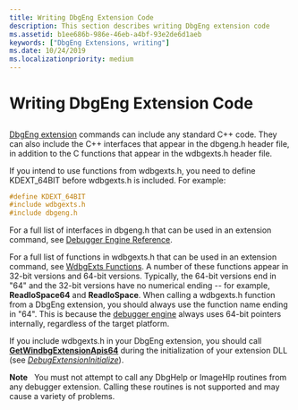 ```yaml
---
title: Writing DbgEng Extension Code
description: This section describes writing DbgEng extension code
ms.assetid: b1ee686b-986e-46eb-a4bf-93e2de6d1aeb
keywords: ["DbgEng Extensions, writing"]
ms.date: 10/24/2019
ms.localizationpriority: medium
---
```


# Writing DbgEng Extension Code

## <span id="ddk_writing_dbgeng_extension_code_dbx"></span><span id="DDK_WRITING_DBGENG_EXTENSION_CODE_DBX"></span>

[DbgEng extension](debugger-engine-and-extension-apis.md) commands can include any standard C++ code. They can also include the C++ interfaces that appear in the dbgeng.h header file, in addition to the C functions that appear in the wdbgexts.h header file.

If you intend to use functions from wdbgexts.h, you need to define KDEXT\_64BIT before wdbgexts.h is included. For example:

```cpp
#define KDEXT_64BIT
#include wdbgexts.h
#include dbgeng.h
```

For a full list of interfaces in dbgeng.h that can be used in an extension command, see [Debugger Engine Reference](https://docs.microsoft.com/windows-hardware/drivers/debugger/debugger-engine-reference).

For a full list of functions in wdbgexts.h that can be used in an extension command, see [WdbgExts Functions](https://docs.microsoft.com/windows-hardware/drivers/debugger/wdbgexts-functions). A number of these functions appear in 32-bit versions and 64-bit versions. Typically, the 64-bit versions end in "64" and the 32-bit versions have no numerical ending -- for example, **ReadIoSpace64** and **ReadIoSpace**. When calling a wdbgexts.h function from a DbgEng extension, you should always use the function name ending in "64". This is because the [debugger engine](introduction.md#debugger-engine) always uses 64-bit pointers internally, regardless of the target platform.

If you include wdbgexts.h in your DbgEng extension, you should call [**GetWindbgExtensionApis64**](https://docs.microsoft.com/windows-hardware/drivers/ddi/dbgeng/nf-dbgeng-idebugcontrol3-getwindbgextensionapis64) during the initialization of your extension DLL (see [*DebugExtensionInitialize*](https://docs.microsoft.com/windows-hardware/drivers/ddi/dbgeng/nc-dbgeng-pdebug_extension_initialize)).

**Note**   You must not attempt to call any DbgHelp or ImageHlp routines from any debugger extension. Calling these routines is not supported and may cause a variety of problems.
